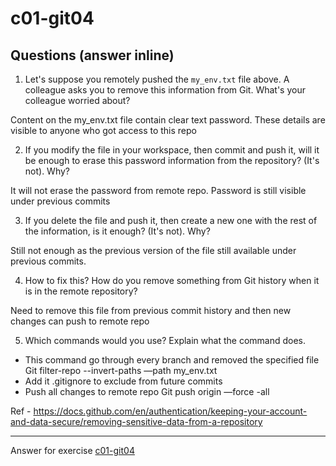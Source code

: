 # c01-git04

## Questions (answer inline)

1. Let's suppose you remotely pushed the `my_env.txt` file above. A colleague asks you to remove this information from Git. What's your colleague worried about?

Content on the my_env.txt file contain clear text password. These details are visible to anyone who got access to this repo



2. If you modify the file in your workspace, then commit and push it, will it be enough to erase this password information from the repository? (It's not). Why?

It will not erase the password from remote repo. Password is still visible under previous commits


3. If you delete the file and push it, then create a new one with the rest of the information, is it enough? (It's not). Why?

Still not enough as the previous version of the file still available under previous commits.


4. How to fix this? How do you remove something from Git history when it is in the remote repository?

Need to remove this file from previous commit history and then new changes can push to remote repo


5. Which commands would you use? Explain what the command does.

- This command go through every branch and removed the specified file
Git filter-repo --invert-paths —path my_env.txt
- Add it .gitignore to exclude from future commits
- Push all changes to remote repo
Git push origin —force -all
   
Ref - https://docs.github.com/en/authentication/keeping-your-account-and-data-secure/removing-sensitive-data-from-a-repository

<!-- Don't change anything below this point-->
<!-- Before commiting, remove both commented lines--> 
***
Answer for exercise [c01-git04](https://github.com/devopsacademyau/academy/blob/23cc1dfa31e85651e3cdc1b0ef38da21518841ba/classes/01class/exercises/c01-git04/README.md)